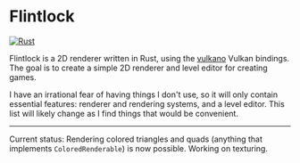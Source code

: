 # Flintlock

[![Rust](https://github.com/joepigott/flintlock-2D/actions/workflows/rust.yml/badge.svg)](https://github.com/joepigott/flintlock-2D/actions/workflows/rust.yml)

Flintlock is a 2D renderer written in Rust, using the 
[vulkano](https://github.com/vulkano-rs/vulkano) Vulkan bindings. The goal is 
to create a simple 2D renderer and level editor for creating games.

I have an irrational fear of having things I don't use, so it will only contain
essential features: renderer and rendering systems, and a level editor. This
list will likely change as I find things that would be convenient.

---

Current status:
Rendering colored triangles and quads (anything that implements 
`ColoredRenderable`) is now possible. Working on texturing.
